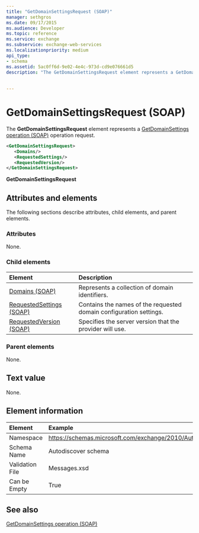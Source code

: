 ```yaml
---
title: "GetDomainSettingsRequest (SOAP)"
manager: sethgros
ms.date: 09/17/2015
ms.audience: Developer
ms.topic: reference
ms.service: exchange
ms.subservice: exchange-web-services
ms.localizationpriority: medium
api_type:
- schema
ms.assetid: 5ac0ff6d-9e02-4e4c-973d-cd9e076661d5
description: "The GetDomainSettingsRequest element represents a GetDomainSettings operation (SOAP) operation request."
 
 
---
```


# GetDomainSettingsRequest (SOAP)

The **GetDomainSettingsRequest** element represents a [GetDomainSettings operation (SOAP)](getdomainsettings-operation-soap.md) operation request. 
  
```XML
<GetDomainSettingsRequest>
   <Domains/>
   <RequestedSettings/>
   <RequestedVersion/>
</GetDomainSettingsRequest>
```

 **GetDomainSettingsRequest**
## Attributes and elements

The following sections describe attributes, child elements, and parent elements.
  
### Attributes

None.
  
### Child elements

|**Element**|**Description**|
|:-----|:-----|
|[Domains (SOAP)](domains-soap.md) <br/> |Represents a collection of domain identifiers.  <br/> |
|[RequestedSettings (SOAP)](requestedsettings-soap.md) <br/> |Contains the names of the requested domain configuration settings.  <br/> |
|[RequestedVersion (SOAP)](requestedversion-soap.md) <br/> |Specifies the server version that the provider will use.  <br/> |
   
### Parent elements

None.
  
## Text value

None.
  
## Element information

| Element | Example |
|:-----|:-----|
|Namespace  <br/> |https://schemas.microsoft.com/exchange/2010/Autodiscover  <br/> |
|Schema Name  <br/> |Autodiscover schema  <br/> |
|Validation File  <br/> |Messages.xsd  <br/> |
|Can be Empty  <br/> |True  <br/> |
   
## See also



[GetDomainSettings operation (SOAP)](getdomainsettings-operation-soap.md)

